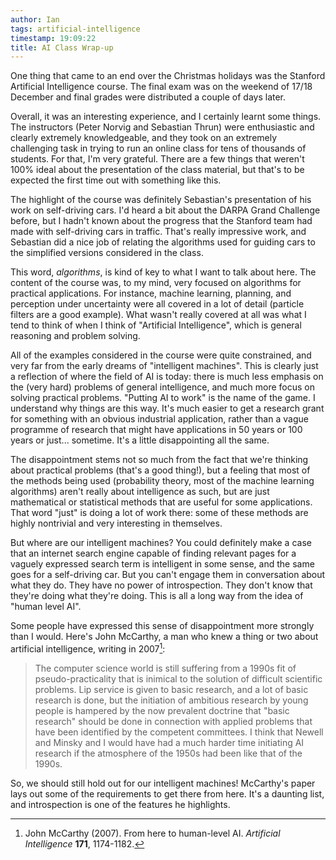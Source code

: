 ```yaml
---
author: Ian
tags: artificial-intelligence
timestamp: 19:09:22
title: AI Class Wrap-up
---
```

One thing that came to an end over the Christmas holidays was the
Stanford Artificial Intelligence course.  The final exam was on the
weekend of 17/18 December and final grades were distributed a couple
of days later.

Overall, it was an interesting experience, and I certainly learnt some
things.  The instructors (Peter Norvig and Sebastian Thrun) were
enthusiastic and clearly extremely knowledgeable, and they took on an
extremely challenging task in trying to run an online class for tens
of thousands of students.  For that, I'm very grateful.  There are a
few things that weren't 100% ideal about the presentation of the class
material, but that's to be expected the first time out with something
like this.

The highlight of the course was definitely Sebastian's presentation of
his work on self-driving cars.  I'd heard a bit about the DARPA Grand
Challenge before, but I hadn't known about the progress that the
Stanford team had made with self-driving cars in traffic.  That's
really impressive work, and Sebastian did a nice job of relating the
algorithms used for guiding cars to the simplified versions considered
in the class.

<!--MORE-->

This word, *algorithms*, is kind of key to what I want to talk about
here.  The content of the course was, to my mind, very focused on
algorithms for practical applications.  For instance, machine
learning, planning, and perception under uncertainty were all covered
in a lot of detail (particle filters are a good example).  What wasn't
really covered at all was what I tend to think of when I think of
"Artificial Intelligence", which is general reasoning and problem
solving.

All of the examples considered in the course were quite constrained,
and very far from the early dreams of "intelligent machines".  This is
clearly just a reflection of where the field of AI is today: there is
much less emphasis on the (very hard) problems of general
intelligence, and much more focus on solving practical problems.
"Putting AI to work" is the name of the game.  I understand why things
are this way.  It's much easier to get a research grant for something
with an obvious industrial application, rather than a vague programme
of research that might have applications in 50 years or 100 years or
just... sometime.  It's a little disappointing all the same.

The disappointment stems not so much from the fact that we're thinking
about practical problems (that's a good thing!), but a feeling that
most of the methods being used (probability theory, most of the
machine learning algorithms) aren't really about intelligence as such,
but are just mathematical or statistical methods that are useful for
some applications.  That word "just" is doing a lot of work there:
some of these methods are highly nontrivial and very interesting in
themselves.

But where are our intelligent machines?  You could definitely make a
case that an internet search engine capable of finding relevant pages
for a vaguely expressed search term is intelligent in some sense, and
the same goes for a self-driving car.  But you can't engage them in
conversation about what they do.  They have no power of
introspection.  They don't know that they're doing what they're
doing.  This is all a long way from the idea of "human level AI".

Some people have expressed this sense of disappointment more strongly
than I would.  Here's John McCarthy, a man who knew a thing or two
about artificial intelligence, writing in 2007[^1]:

> The computer science world is still suffering from a 1990s fit of
> pseudo-practicality that is inimical to the solution of difficult
> scientific problems. Lip service is given to basic research, and a
> lot of basic research is done, but the initiation of ambitious
> research by young people is hampered by the now prevalent doctrine
> that "basic research" should be done in connection with applied
> problems that have been identified by the competent committees. I
> think that Newell and Minsky and I would have had a much harder time
> initiating AI research if the atmosphere of the 1950s had been like
> that of the 1990s.

So, we should still hold out for our intelligent machines!  McCarthy's
paper lays out some of the requirements to get there from here.  It's
a daunting list, and introspection is one of the features he
highlights.

[^1]: John McCarthy (2007).  From here to human-level AI.  *Artificial
Intelligence* **171**, 1174-1182.
